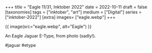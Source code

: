 +++
title = "Eagle 11/31, Inktober 2022"
date = 2022-10-11
draft =  false
[taxonomies]
tags = ["inktober", "art"]
medium = ["Digital"]
series = ["inktober-2022"]
[extra]
images= ["eagle.webp"]
+++

{{ image(src="eagle.webp", alt="Eagle") }}

An Eagle Jaguar E-Type, from photo (sadly!).

\#jaguar \#etype
